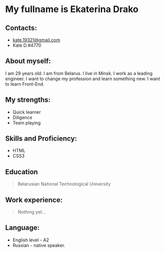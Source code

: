 #  My fullname is Ekaterina Drako #  
## Contacts: ##  
* kate.19321@gmail.com
* Kate D.#4770
## About myself: ##
I am 29 years old. I am from Belarus. I live in Minsk. I work as a leading engineer. I want to change my profession and learn something new. I want to learn Front-End.
## My strengths: ##
* Quick learner
* Diligence
* Team playing
## Skills and Proficiency: ##
* HTML 
* CSS3
## Education ##
>Belarusian National Technological University
## Work experience: ##
>Nothing yet…
## Language: ##
* English level - A2
* Russian - native speaker.
